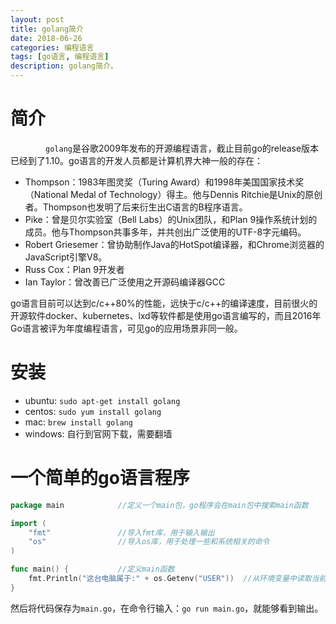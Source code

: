 ```yaml
---
layout: post
title: golang简介
date: 2018-06-26
categories: 编程语言
tags: [go语言, 编程语言]
description: golang简介。
---
```

# 简介
&#8195;&#8195;&#8195;&#8195;`golang`是谷歌2009年发布的开源编程语言，截止目前go的release版本已经到了1.10。go语言的开发人员都是计算机界大神一般的存在：

- Thompson：1983年图灵奖（Turing Award）和1998年美国国家技术奖（National Medal of Technology）得主。他与Dennis Ritchie是Unix的原创者。Thompson也发明了后来衍生出C语言的B程序语言。
- Pike：曾是贝尔实验室（Bell Labs）的Unix团队，和Plan 9操作系统计划的成员。他与Thompson共事多年，并共创出广泛使用的UTF-8字元编码。
- Robert Griesemer：曾协助制作Java的HotSpot编译器，和Chrome浏览器的JavaScript引擎V8。
- Russ Cox：Plan 9开发者
- Ian Taylor：曾改善已广泛使用之开源码编译器GCC

go语言目前可以达到c/c++80%的性能，远快于c/c++的编译速度，目前很火的开源软件docker、kubernetes、lxd等软件都是使用go语言编写的，而且2016年Go语言被评为年度编程语言，可见go的应用场景非同一般。

# 安装
- ubuntu: `sudo apt-get install golang`
- centos: `sudo yum install golang`
- mac: `brew install golang`
- windows: 自行到官网下载，需要翻墙

# 一个简单的go语言程序
```go
package main			//定义一个main包，go程序会在main包中搜索main函数

import (
	"fmt"				//导入fmt库，用于输入输出
	"os"				//导入os库，用于处理一些和系统相关的命令
)

func main() {			//定义main函数
	fmt.Println("这台电脑属于:" + os.Getenv("USER"))	//从环境变量中读取当前用户的名称，并输出到屏幕
}
```
然后将代码保存为`main.go`，在命令行输入：`go run main.go`，就能够看到输出。